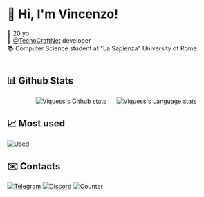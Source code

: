 # 👋 Hi, I'm Vincenzo!
📆 20 yo<br>
💼 [@TecnoCraftNet](https://github.com/TecnoCraftNet) developer<br>
📚 Computer Science student at "La Sapienza" University of Rome<br><br>

## 📊 Github Stats
<div align="center">
  <img src="https://github-readme-stats.vercel.app/api?username=Viquess&hide=stars&include_all_commits=true&show_icons=true&theme=apprentice&icon_color=dcdcdc&bg_color=00000000" alt="Viquess's Github stats">
  &nbsp;&nbsp;&nbsp;&nbsp;
  <img src="https://github-readme-stats.vercel.app/api/top-langs/?username=Viquess&layout=compact&theme=apprentice&bg_color=00000000&hide_border" alt="Viquess's Language stats">
</div>


## 📈 Most used
  ![Used](https://skillicons.dev/icons?i=java,python,idea,github,mysql,jenkins)

## ✉️ Contacts
[![Telegram](https://img.shields.io/badge/Telegram-2CA5E0?style=for-the-badge&logo=telegram&logoColor=white)](https://t.me/Viques)
[![Discord](https://img.shields.io/badge/Discord-5865F2?style=for-the-badge&logo=discord&logoColor=white)](https://discord.com/users/415610256492724224)
![Counter](https://komarev.com/ghpvc/?username=Viquess&style=pixel)
